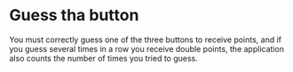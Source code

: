 # Guess tha button

You must correctly guess one of the three buttons to receive points, and if you guess several times in a row you receive double points, the application also counts the number of times you tried to guess.
